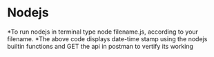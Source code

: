 # Nodejs
*To run nodejs in terminal type node filename.js, according to your filename.
*The above code displays date-time stamp using the nodejs builtin functions and GET the api in postman to vertify its working
